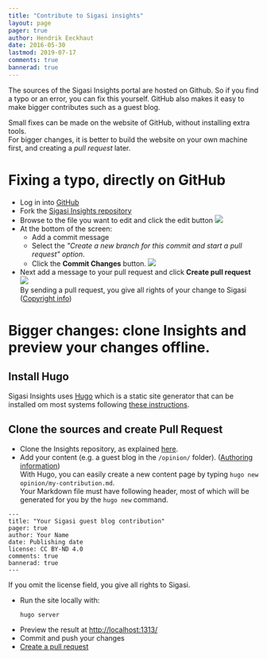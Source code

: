 ```yaml
---
title: "Contribute to Sigasi insights"
layout: page 
pager: true
author: Hendrik Eeckhaut
date: 2016-05-30
lastmod: 2019-07-17
comments: true
bannerad: true
---
```



The sources of the Sigasi Insights portal are hosted on Github. So if you find a typo or an error, you can fix this yourself. GitHub also makes it easy to make bigger contributes such as a guest blog.

Small fixes can be made on the website of GitHub, without installing extra tools.  
For bigger changes, it is better to build the website on your own machine first, and creating a *pull request* later.

# Fixing a typo, directly on GitHub

* Log in into [GitHub](https://github.com)
* Fork the [Sigasi Insights repository](https://github.com/sigasi/sigasi_insights)
* Browse to the file you want to edit and click the edit button
  ![](/img/tech/insights_github_edit.png)
* At the bottom of the screen:
    * Add a commit message
    * Select the *"Create a new branch for this commit and start a pull request" option*.
    * Click the **Commit Changes** button.
      ![](/img/tech/insights_github_patch.png)
* Next add a message to your pull request and click **Create pull request**  
  ![](/img/tech/insights_github_patch_1.png)  
  By sending a pull request, you give all rights of your change to Sigasi ([Copyright info](/license))

<!--  ![](/img/tech/insights_github_patch_2.png) -->

# Bigger changes: clone Insights and preview your changes offline.

## Install Hugo
Sigasi Insights uses [Hugo](https://gohugo.io/) which is a static site generator that can be installed om most systems following [these instructions](https://gohugo.io/getting-started/installing/).


## Clone the sources and create Pull Request

* Clone the Insights repository, as explained [here](#fixing-a-typo-directly-on-github). 
* Add your content (e.g. a guest blog in the `/opinion/` folder). ([Authoring information](https://github.com/sigasi/sigasi_insights/blob/master/README.md))  
  With Hugo, you can easily create a new content page by typing `hugo new opinion/my-contribution.md`.  
  Your Markdown file must have following header, most of which will be generated for you by the `hugo new` command.  
```
---
title: "Your Sigasi guest blog contribution"
pager: true
author: Your Name
date: Publishing date
license: CC BY-ND 4.0
comments: true
bannerad: true
---
```  
  If you omit the license field, you give all rights to Sigasi.

* Run the site locally with:
  ```
  hugo server
  ```  
* Preview the result at <http://localhost:1313/>
* Commit and push your changes
* [Create a pull request](https://github.com)
